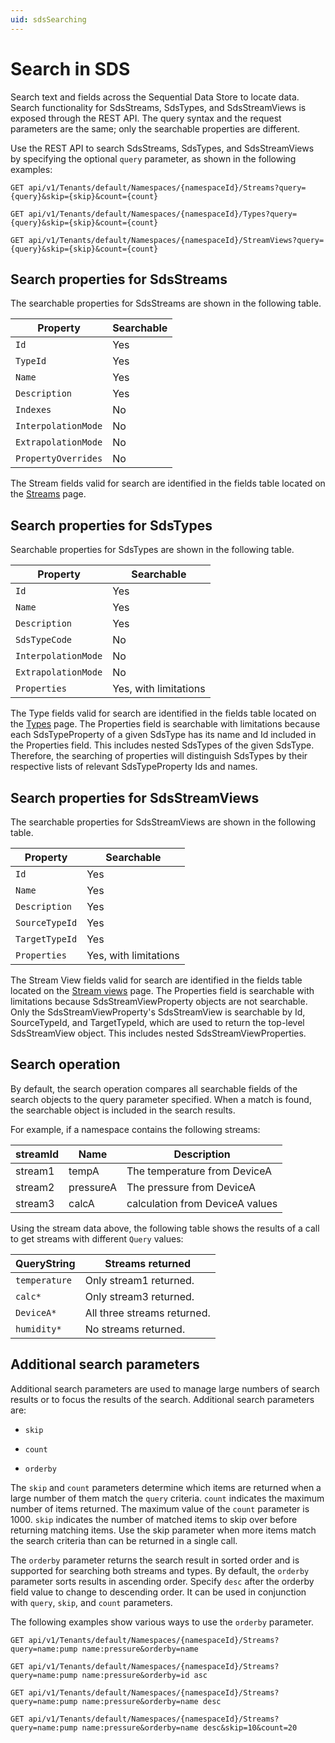 ```yaml
---
uid: sdsSearching
---
```


# Search in SDS

Search text and fields across the Sequential Data Store to locate data. Search functionality for SdsStreams, SdsTypes, and SdsStreamViews is exposed through the REST API. The query syntax and the request parameters are the same; only the searchable properties are different.

Use the REST API to search SdsStreams, SdsTypes, and SdsStreamViews by specifying the optional `query` parameter, as shown in the following examples:

```text
GET api/v1/Tenants/default/Namespaces/{namespaceId}/Streams?query={query}&skip={skip}&count={count}
```

```text
GET api/v1/Tenants/default/Namespaces/{namespaceId}/Types?query={query}&skip={skip}&count={count}
```

```text
GET api/v1/Tenants/default/Namespaces/{namespaceId}/StreamViews?query={query}&skip={skip}&count={count}
```

## Search properties for SdsStreams

The searchable properties for SdsStreams are shown in the following table.

| Property          | Searchable  |
|-------------------|-------------|
| `Id`                | Yes         |
| `TypeId`            | Yes         |
| `Name`              | Yes         |
| `Description`       | Yes         |
| `Indexes`           | No          |
| `InterpolationMode` | No          |
| `ExtrapolationMode` | No          |
| `PropertyOverrides` | No          |

The Stream fields valid for search are identified in the fields table located on the [Streams](xref:sdsStreams) page. 

## Search properties for SdsTypes

Searchable properties for SdsTypes are shown in the following table. 

| Property          | Searchable |
|-------------------|------------|
| `Id`                | Yes        |
| `Name`              | Yes        |
| `Description`       | Yes        |
| `SdsTypeCode`       | No         |
| `InterpolationMode` | No         |
| `ExtrapolationMode` | No         |
| `Properties`        | Yes, with limitations |

The Type fields valid for search are identified in the fields table located on the [Types](xref:sdsTypes) page. The Properties field is searchable with limitations because each SdsTypeProperty of a given SdsType has its name and Id included in the Properties field. This includes nested SdsTypes of the given SdsType. Therefore, the searching of properties will distinguish SdsTypes by their respective lists of relevant SdsTypeProperty Ids and names.

## Search properties for SdsStreamViews

The searchable properties for SdsStreamViews are shown in the following table.

| Property     | Searchable |
|--------------|------------|
| `Id`           | Yes        |
| `Name`         | Yes        |
| `Description`  | Yes        |
| `SourceTypeId` | Yes        |
| `TargetTypeId` | Yes        |
| `Properties`   | Yes, with limitations |

The Stream View fields valid for search are identified in the fields table located on the [Stream views](xref:sdsStreamViews) page. The Properties field is searchable with limitations because SdsStreamViewProperty objects are not searchable. Only the SdsStreamViewProperty's SdsStreamView is searchable by Id, SourceTypeId, and TargetTypeId, which are used to return the top-level SdsStreamView object. This includes nested SdsStreamViewProperties.

## Search operation

By default, the search operation compares all searchable fields of the search objects to the query parameter specified. When a match is found, the searchable object is included in the search results.

For example, if a namespace contains the following streams:

streamId | Name  | Description
------------ | --------- | ----------------
stream1      | tempA     | The temperature from DeviceA
stream2      | pressureA | The pressure from DeviceA
stream3      | calcA     | calculation from DeviceA values

Using the stream data above, the following table shows the results of a call to get streams with different `Query` values:

QueryString      | Streams returned
------------------  | ----------------------------------------
`temperature`     | Only stream1 returned.
`calc*`           | Only stream3 returned.
`DeviceA*`        | All three streams returned.
`humidity*`       | No streams returned.

## Additional search parameters

Additional search parameters are used to manage large numbers of search results or to focus the results of the search. Additional search parameters are:

- `skip`

- `count`

- `orderby`

The `skip` and `count` parameters determine which items are returned when a large number of them match the `query` criteria. `count` indicates the maximum number of items returned. The maximum value of the `count` parameter is 1000. `skip` indicates the number of matched items to skip over before returning matching items. Use the skip parameter when more items match the search criteria than can be returned in a single call.

The `orderby` parameter returns the search result in sorted order and is supported for searching both streams and types. By default, the `orderby` parameter sorts results in ascending order. Specify `desc` after the orderby field value to change to descending order. It can be used in conjunction with `query`, `skip`, and `count` parameters.

The following examples show various ways to use the `orderby` parameter.

```text
GET api/v1/Tenants/default/Namespaces/{namespaceId}/Streams?query=name:pump name:pressure&orderby=name

GET api/v1/Tenants/default/Namespaces/{namespaceId}/Streams?query=name:pump name:pressure&orderby=id asc

GET api/v1/Tenants/default/Namespaces/{namespaceId}/Streams?query=name:pump name:pressure&orderby=name desc

GET api/v1/Tenants/default/Namespaces/{namespaceId}/Streams?query=name:pump name:pressure&orderby=name desc&skip=10&count=20
```
